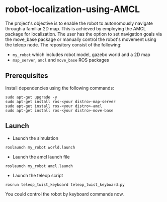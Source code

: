 # robot-localization-using-AMCL

The project's objective is to enable the robot to autonomously navigate through a familiar 2D map. This is achieved by employing the AMCL package for localization. The user has the option to set navigation goals via the move_base package or manually control the robot's movement using the teleop node. The repository consist of the following:

* `my_robot` which includes robot model, gazebo world and a 2D map
* `map_server`, `amcl` and `move_base` ROS packages
## Prerequisites
Install dependencies using the following commands:
``` sudo apt-get update
sudo apt-get upgrade -y
sudo apt-get install ros-<your distro>-map-server
sudo apt-get install ros-<your distro>-amcl
sudo apt-get install ros-<your distro>-move-base
```
## Launch
* Launch the simulation 
```
roslaunch my_robot world.launch
```
* Launch the amcl launch file
```
roslaunch my_robot amcl.launch
```
* Launch the teleop script
```
rosrun teleop_twist_keyboard teleop_twist_keyboard.py
```
You could control the robot by keyboard commands now.
